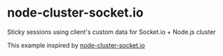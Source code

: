 # node-cluster-socket.io
Sticky sessions using  client's custom data for Socket.io + Node.js cluster

This example inspired by [node-cluster-socket.io](https://github.com/elad/node-cluster-socket.io) 